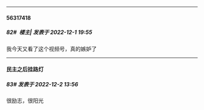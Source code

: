 

*****

####  56317418  
##### 82#         楼主| 发表于 2022-12-1 19:55

我今天又看了这个视频号，真的嫉妒了



*****

####  民主之后挂路灯  
##### 83#       发表于 2022-12-2 13:56

很励志，很阳光

